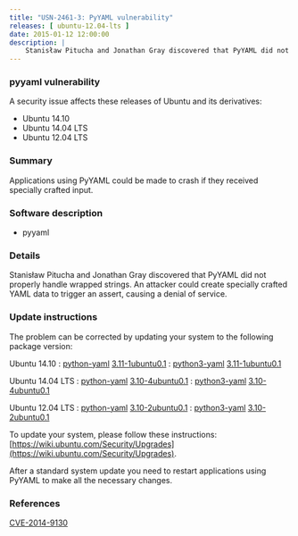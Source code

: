 ```yaml
---
title: "USN-2461-3: PyYAML vulnerability"
releases: [ ubuntu-12.04-lts ]
date: 2015-01-12 12:00:00
description: |
    Stanisław Pitucha and Jonathan Gray discovered that PyYAML did not properly handle wrapped strings. An attacker could create specially crafted YAML data to trigger an assert, causing a denial of service. 
--- 
```

 
### pyyaml vulnerability

A security issue affects these releases of Ubuntu and its derivatives:

* Ubuntu 14.10
* Ubuntu 14.04 LTS
* Ubuntu 12.04 LTS

### Summary

Applications using PyYAML could be made to crash if they received specially crafted input.

### Software description

* pyyaml 

### Details

Stanisław Pitucha and Jonathan Gray discovered that PyYAML did not properly handle wrapped strings. An attacker could create specially crafted YAML data to trigger an assert, causing a denial of service. 

### Update instructions

The problem can be corrected by updating your system to the following package version:

Ubuntu 14.10
 : [python-yaml](https://launchpad.net/ubuntu/+source/pyyaml) <span> [3.11-1ubuntu0.1](https://launchpad.net/ubuntu/+source/pyyaml/3.11-1ubuntu0.1) </span> 
 : [python3-yaml](https://launchpad.net/ubuntu/+source/pyyaml) <span> [3.11-1ubuntu0.1](https://launchpad.net/ubuntu/+source/pyyaml/3.11-1ubuntu0.1) </span> 

Ubuntu 14.04 LTS
 : [python-yaml](https://launchpad.net/ubuntu/+source/pyyaml) <span> [3.10-4ubuntu0.1](https://launchpad.net/ubuntu/+source/pyyaml/3.10-4ubuntu0.1) </span> 
 : [python3-yaml](https://launchpad.net/ubuntu/+source/pyyaml) <span> [3.10-4ubuntu0.1](https://launchpad.net/ubuntu/+source/pyyaml/3.10-4ubuntu0.1) </span> 

Ubuntu 12.04 LTS
 : [python-yaml](https://launchpad.net/ubuntu/+source/pyyaml) <span> [3.10-2ubuntu0.1](https://launchpad.net/ubuntu/+source/pyyaml/3.10-2ubuntu0.1) </span> 
 : [python3-yaml](https://launchpad.net/ubuntu/+source/pyyaml) <span> [3.10-2ubuntu0.1](https://launchpad.net/ubuntu/+source/pyyaml/3.10-2ubuntu0.1) </span> 

To update your system, please follow these instructions: [https://wiki.ubuntu.com/Security/Upgrades](https://wiki.ubuntu.com/Security/Upgrades).

After a standard system update you need to restart applications using PyYAML to make all the necessary changes. 

### References

 [CVE-2014-9130](http://people.ubuntu.com/~ubuntu-security/cve/CVE-2014-9130)
 
